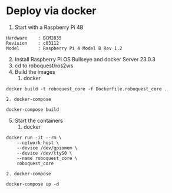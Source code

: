 # Deploy via docker

1. Start with a Raspberry Pi 4B
```
Hardware    : BCM2835
Revision    : c03112
Model       : Raspberry Pi 4 Model B Rev 1.2
```
2. Install Raspberry Pi OS Bullseye and docker Server 23.0.3
3. cd to roboquest/ros2ws
4. Build the images
    1. docker
```
docker build -t roboquest_core -f Dockerfile.roboquest_core .
```
    2. docker-compose
```
docker-compose build
```
5. Start the containers
    1. docker
```
docker run -it --rm \
    --network host \
    --device /dev/gpiomem \
    --device /dev/ttyS0 \
    --name roboquest_core \
    roboquest_core
```
    2. docker-compose
```
docker-compose up -d
```

